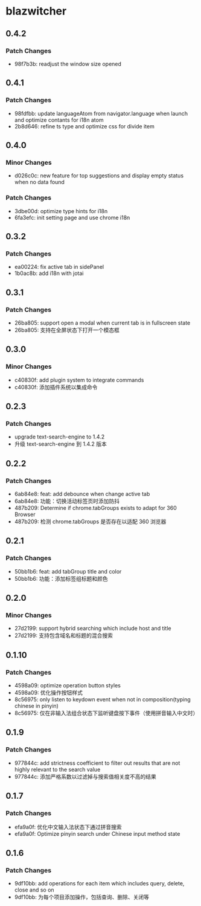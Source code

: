 # blazwitcher

## 0.4.2

### Patch Changes

- 98f7b3b: readjust the window size opened

## 0.4.1

### Patch Changes

- 98fdfbb: update languageAtom from navigator.language when launch and optimize contants for i18n atom
- 2b8d646: refine ts type and optimize css for divide item

## 0.4.0

### Minor Changes

- d026c0c: new feature for top suggestions and display empty status when no data found

### Patch Changes

- 3dbe00d: optimize type hints for i18n
- 6fa3efc: init setting page and use chrome i18n

## 0.3.2

### Patch Changes

- ea00224: fix active tab in sidePanel
- 1b0ac8b: add i18n with jotai

## 0.3.1

### Patch Changes

- 26ba805: support open a modal when current tab is in fullscreen state
- 26ba805: 支持在全屏状态下打开一个模态框

## 0.3.0

### Minor Changes

- c40830f: add plugin system to integrate commands
- c40830f: 添加插件系统以集成命令

## 0.2.3

### Patch Changes

- upgrade text-search-engine to 1.4.2
- 升级 text-search-engine 到 1.4.2 版本

## 0.2.2

### Patch Changes

- 6ab84e8: feat: add debounce when change active tab
- 6ab84e8: 功能：切换活动标签页时添加防抖
- 487b209: Determine if chrome.tabGroups exists to adapt for 360 Browser
- 487b209: 检测 chrome.tabGroups 是否存在以适配 360 浏览器

## 0.2.1

### Patch Changes

- 50bb1b6: feat: add tabGroup title and color
- 50bb1b6: 功能：添加标签组标题和颜色

## 0.2.0

### Minor Changes

- 27d2199: support hybrid searching which include host and title
- 27d2199: 支持包含域名和标题的混合搜索

## 0.1.10

### Patch Changes

- 4598a09: optimize operation button styles
- 4598a09: 优化操作按钮样式
- 8c56975: only listen to keydown event when not in composition(typing chinese in pinyin)
- 8c56975: 仅在非输入法组合状态下监听键盘按下事件（使用拼音输入中文时）

## 0.1.9

### Patch Changes

- 977844c: add strictness coefficient to filter out results that are not highly relevant to the search value
- 977844c: 添加严格系数以过滤掉与搜索值相关度不高的结果

## 0.1.7

### Patch Changes

- efa9a0f: 优化中文输入法状态下通过拼音搜索
- efa9a0f: Optimize pinyin search under Chinese input method state

## 0.1.6

### Patch Changes

- 9df10bb: add operations for each item which includes query, delete, close and so on
- 9df10bb: 为每个项目添加操作，包括查询、删除、关闭等
